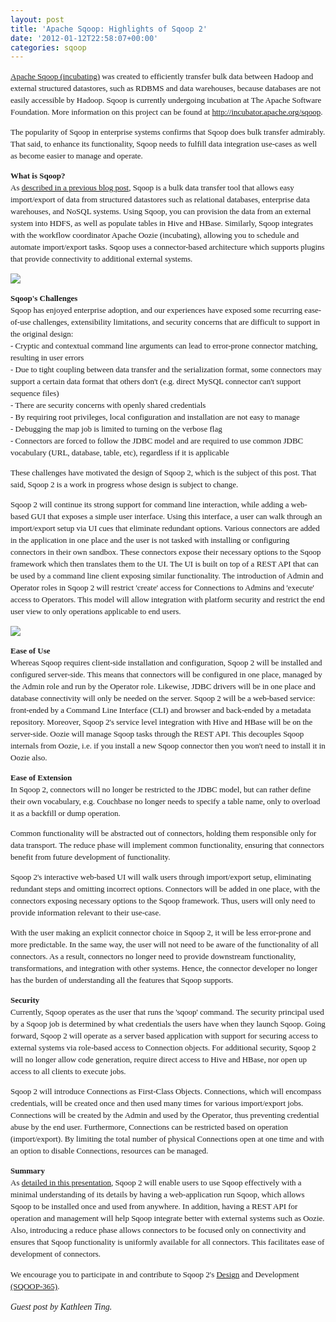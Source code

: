 ```yaml
---
layout: post
title: 'Apache Sqoop: Highlights of Sqoop 2'
date: '2012-01-12T22:58:07+00:00'
categories: sqoop
---
```

<p style="font-family: Georgia, 'Times New Roman', 'Bitstream Charter', Times, serif; font-size: 13px; line-height: 19px; "><a href="http://incubator.apache.org/sqoop/" mce_href="http://incubator.apache.org/sqoop/" style="font-size: 13px; ">Apache Sqoop (incubating)</a><span style="font-size: 13px; "> </span><span style="font-size: 13px; ">was created to efficiently transfer bulk data between Hadoop and external structured datastores, such as RDBMS and data warehouses, because databases are not easily accessible by Hadoop. Sqoop is currently undergoing incubation at The Apache Software Foundation. More information on this project can be found at</span><span style="font-size: 13px; "> </span><a href="http://incubator.apache.org/sqoop" mce_href="http://incubator.apache.org/sqoop" style="font-size: 13px; ">http://incubator.apache.org/sqoop</a><span style="font-size: 13px; ">.</span></p> 
  <p style="font-family: Georgia, 'Times New Roman', 'Bitstream Charter', Times, serif; font-size: 13px; line-height: 19px; ">The popularity of Sqoop in enterprise systems confirms that Sqoop does bulk transfer admirably. That said, to enhance its functionality, Sqoop needs to fulfill data integration use-cases as well as become easier to manage and operate.</p> 
  <p style="font-family: Georgia, 'Times New Roman', 'Bitstream Charter', Times, serif; font-size: 13px; line-height: 19px; "><span mce_name="strong" mce_style="font-weight: bold;" style="font-weight: bold; ">What is Sqoop?</span><br />As <a href="https://blogs.apache.org/sqoop/entry/apache_sqoop_overview" mce_href="https://blogs.apache.org/sqoop/entry/apache_sqoop_overview">described in a previous blog post</a>, Sqoop is a bulk data transfer tool that allows easy import/export of data from structured datastores such as relational databases, enterprise data warehouses, and NoSQL systems. Using Sqoop, you can provision the data from an external system into HDFS, as well as populate tables in Hive and HBase. Similarly, Sqoop integrates with the workflow coordinator Apache Oozie (incubating), allowing you to schedule and automate import/export tasks. Sqoop uses a connector-based architecture which supports plugins that provide connectivity to additional external systems.</p> 
  <p><img src="https://blogs.apache.org/sqoop/mediaresource/61d0850f-4feb-4a13-af58-0b90b01047ef" /><br /></p> 
  <p style="font-family: Georgia, 'Times New Roman', 'Bitstream Charter', Times, serif; font-size: 13px; line-height: 19px; "><span mce_name="strong" mce_style="font-weight: bold;" style="font-weight: bold; ">Sqoop's Challenges</span><br />Sqoop has enjoyed enterprise adoption, and our experiences have exposed some recurring ease-of-use challenges, extensibility limitations, and security concerns that are difficult to support in the original design:<br />- Cryptic and contextual command line arguments can lead to error-prone connector matching, resulting in user errors<br />- Due to tight coupling between data transfer and the serialization format, some connectors may support a certain data format that others don't (e.g. direct MySQL connector can't support sequence files)<br />- There are security concerns with openly shared credentials<br />- By requiring root privileges, local configuration and installation are not easy to manage<br />- Debugging the map job is limited to turning on the verbose flag<br />- Connectors are forced to follow the JDBC model and are required to use common JDBC vocabulary (URL, database, table, etc), regardless if it is applicable</p> 
  <p style="font-family: Georgia, 'Times New Roman', 'Bitstream Charter', Times, serif; font-size: 13px; line-height: 19px; ">These challenges have motivated the design of Sqoop 2, which is the subject of this post. That said, Sqoop 2 is a work in progress whose design is subject to change.</p> 
  <p style="font-family: Georgia, 'Times New Roman', 'Bitstream Charter', Times, serif; font-size: 13px; line-height: 19px; ">Sqoop 2 will continue its strong support for command line interaction, while adding a web-based GUI that exposes a simple user interface. Using this interface, a user can walk through an import/export setup via UI cues that eliminate redundant options. Various connectors are added in the application in one place and the user is not tasked with installing or configuring connectors in their own sandbox. These connectors expose their necessary options to the Sqoop framework which then translates them to the UI. The UI is built on top of a REST API that can be used by a command line client exposing similar functionality. The introduction of Admin and Operator roles in Sqoop 2 will restrict 'create' access for Connections to Admins and 'execute' access to Operators. This model will allow integration with platform security and restrict the end user view to only operations applicable to end users.</p> 
  <p><img src="https://blogs.apache.org/sqoop/mediaresource/a04e8f6f-4d1e-4ee9-b726-af4e078599cf" /><br /></p> 
  <p style="font-family: Georgia, 'Times New Roman', 'Bitstream Charter', Times, serif; font-size: 13px; line-height: 19px; "><span mce_name="strong" mce_style="font-weight: bold;" style="font-weight: bold; ">Ease of Use</span><br />Whereas Sqoop requires client-side installation and configuration, Sqoop 2 will be installed and configured server-side. This means that connectors will be configured in one place, managed by the Admin role and run by the Operator role. Likewise, JDBC drivers will be in one place and database connectivity will only be needed on the server. Sqoop 2 will be a web-based service: front-ended by a Command Line Interface (CLI) and browser and back-ended by a metadata repository. Moreover, Sqoop 2's service level integration with Hive and HBase will be on the server-side. Oozie will manage Sqoop tasks through the REST API. This decouples Sqoop internals from Oozie, i.e. if you install a new Sqoop connector then you won't need to install it in Oozie also.</p> 
  <p style="font-family: Georgia, 'Times New Roman', 'Bitstream Charter', Times, serif; font-size: 13px; line-height: 19px; "><span mce_name="strong" mce_style="font-weight: bold;" style="font-weight: bold; ">Ease of Extension</span><br />In Sqoop 2, connectors will no longer be restricted to the JDBC model, but can rather define their own vocabulary, e.g. Couchbase no longer needs to specify a table name, only to overload it as a backfill or dump operation.</p> 
  <p style="font-family: Georgia, 'Times New Roman', 'Bitstream Charter', Times, serif; font-size: 13px; line-height: 19px; ">Common functionality will be abstracted out of connectors, holding them responsible only for data transport. The reduce phase will implement common functionality, ensuring that connectors benefit from future development of functionality.</p> 
  <p style="font-family: Georgia, 'Times New Roman', 'Bitstream Charter', Times, serif; font-size: 13px; line-height: 19px; ">Sqoop 2's interactive web-based UI will walk users through import/export setup, eliminating redundant steps and omitting incorrect options. Connectors will be added in one place, with the connectors exposing necessary options to the Sqoop framework. Thus, users will only need to provide information relevant to their use-case.</p> 
  <p style="font-family: Georgia, 'Times New Roman', 'Bitstream Charter', Times, serif; font-size: 13px; line-height: 19px; ">With the user making an explicit connector choice in Sqoop 2, it will be less error-prone and more predictable. In the same way, the user will not need to be aware of the functionality of all connectors. As a result, connectors no longer need to provide downstream functionality, transformations, and integration with other systems. Hence, the connector developer no longer has the burden of understanding all the features that Sqoop supports.</p> 
  <p style="font-family: Georgia, 'Times New Roman', 'Bitstream Charter', Times, serif; font-size: 13px; line-height: 19px; "><span mce_name="strong" mce_style="font-weight: bold;" style="font-weight: bold; ">Security</span><br />Currently, Sqoop operates as the user that runs the 'sqoop' command. The security principal used by a Sqoop job is determined by what credentials the users have when they launch Sqoop. Going forward, Sqoop 2 will operate as a server based application with support for securing access to external systems via role-based access to Connection objects. For additional security, Sqoop 2 will no longer allow code generation, require direct access to Hive and HBase, nor open up access to all clients to execute jobs.</p> 
  <p style="font-family: Georgia, 'Times New Roman', 'Bitstream Charter', Times, serif; font-size: 13px; line-height: 19px; ">Sqoop 2 will introduce Connections as First-Class Objects. Connections, which will encompass credentials, will be created once and then used many times for various import/export jobs. Connections will be created by the Admin and used by the Operator, thus preventing credential abuse by the end user. Furthermore, Connections can be restricted based on operation (import/export). By limiting the total number of physical Connections open at one time and with an option to disable Connections, resources can be managed.</p> 
  <p style="font-family: Georgia, 'Times New Roman', 'Bitstream Charter', Times, serif; font-size: 13px; line-height: 19px; "><span mce_name="strong" mce_style="font-weight: bold;" style="font-weight: bold; ">Summary</span><br />As <a href="https://cwiki.apache.org/confluence/download/attachments/27361435/Sqoop2_wnotes.pdf?version=1&amp;modificationDate=1326152997641" mce_href="https://cwiki.apache.org/confluence/download/attachments/27361435/Sqoop2_wnotes.pdf?version=1&amp;modificationDate=1326152997641">detailed in this presentation</a>, Sqoop 2 will enable users to use Sqoop effectively with a minimal understanding of its details by having a web-application run Sqoop, which allows Sqoop to be installed once and used from anywhere. In addition, having a REST API for operation and management will help Sqoop integrate better with external systems such as Oozie. Also, introducing a reduce phase allows connectors to be focused only on connectivity and ensures that Sqoop functionality is uniformly available for all connectors. This facilitates ease of development of connectors.</p> 
  <p><span style="font-family: Georgia, 'Times New Roman', 'Bitstream Charter', Times, serif; font-size: 13px; line-height: 19px; ">We encourage you to participate in and contribute to Sqoop 2's</span><span style="font-family: Georgia, 'Times New Roman', 'Bitstream Charter', Times, serif; font-size: 13px; line-height: 19px; "> </span><a href="https://cwiki.apache.org/confluence/display/SQOOP/Sqoop+2" mce_href="https://cwiki.apache.org/confluence/display/SQOOP/Sqoop+2" style="font-family: Georgia, 'Times New Roman', 'Bitstream Charter', Times, serif; font-size: 13px; line-height: 19px; ">Design</a><span style="font-family: Georgia, 'Times New Roman', 'Bitstream Charter', Times, serif; font-size: 13px; line-height: 19px; "> </span><span style="font-family: Georgia, 'Times New Roman', 'Bitstream Charter', Times, serif; font-size: 13px; line-height: 19px; ">and Development</span><span style="font-family: Georgia, 'Times New Roman', 'Bitstream Charter', Times, serif; font-size: 13px; line-height: 19px; "> </span><a href="https://issues.apache.org/jira/browse/SQOOP-365" mce_href="https://issues.apache.org/jira/browse/SQOOP-365" style="font-family: Georgia, 'Times New Roman', 'Bitstream Charter', Times, serif; font-size: 13px; line-height: 19px; ">(SQOOP-365)</a><span style="font-family: Georgia, 'Times New Roman', 'Bitstream Charter', Times, serif; font-size: 13px; line-height: 19px; ">.</span> </p> 
  <p><i><span style="font-family: Georgia, 'Times New Roman', 'Bitstream Charter', Times, serif; line-height: 19px; ">Guest post by Kathleen Ting.</span> </i></p>
